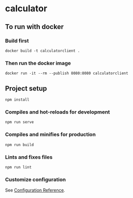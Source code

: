 # calculator

## To run with docker

### Build first

```
docker build -t calculatorclient .
```

### Then run the docker image

```
docker run -it --rm --publish 8080:8080 calculatorclient
```

## Project setup

```
npm install
```

### Compiles and hot-reloads for development

```
npm run serve
```

### Compiles and minifies for production

```
npm run build
```

### Lints and fixes files

```
npm run lint
```

### Customize configuration

See [Configuration Reference](https://cli.vuejs.org/config/).

